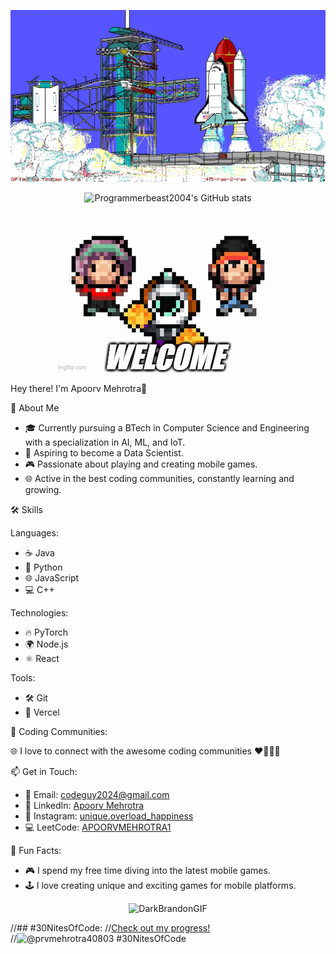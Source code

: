 <p align="center">
  <img src="rocket.webp" alt="Banner">
</p>

<p align="center">
  <img src="https://github-readme-stats.vercel.app/api?username=programmerbeast2004&show_icons=true&theme=radical" alt="Programmerbeast2004's GitHub stats">
</p>

<p align="center">
  <img src="https://github.com/programmerbeast2004/programmerbeast2004/blob/main/8wsr3y.gif" alt="Cool GIF">
</p>

Hey there! I'm Apoorv Mehrotra👋

🚀 About Me

- 🎓 Currently pursuing a BTech in Computer Science and Engineering with a specialization in AI, ML, and IoT.
- 🎯 Aspiring to become a Data Scientist.
- 🎮 Passionate about playing and creating mobile games.
- 🌐 Active in the best coding communities, constantly learning and growing.

🛠️ Skills

Languages:
- ☕ Java
- 🐍 Python
- 🌐 JavaScript
- 💻 C++

Technologies:
- 🔥 PyTorch
- 🌍 Node.js
- ⚛️ React

Tools:
- 🛠️ Git
- 🚀 Vercel

🌟 Coding Communities:

🌐 I love to connect with the awesome coding communities ❤️🧑🏻‍💻

📫 Get in Touch:

- 📧 Email: codeguy2024@gmail.com
- 💼 LinkedIn: [Apoorv Mehrotra](https://www.linkedin.com/in/apoorv-mehrotra-089947288/)
- 📸 Instagram: [unique.overload_happiness](https://www.instagram.com/unique.overload_happiness/?hl=en)
- 💻 LeetCode: [APOORVMEHROTRA1](https://leetcode.com/u/APOORVMEHROTRA1/)

🎉 Fun Facts:

- 🎮 I spend my free time diving into the latest mobile games.
- 🕹️ I love creating unique and exciting games for mobile platforms.

<p align="center">
  <img src="https://github.com/programmerbeast2004/programmerbeast2004/assets/142567279/2d1c2855-c9b8-41ad-8e53-d2bec8fcd874" alt="DarkBrandonGIF">
</p>

//## #30NitesOfCode:
  //[Check out my progress!](https://www.codedex.io/@prvmehrotra40803/30-nites-of-code)  
  //![@prvmehrotra40803 #30NitesOfCode](https://www.codedex.io/api/petStatus?user=prvmehrotra40803)
